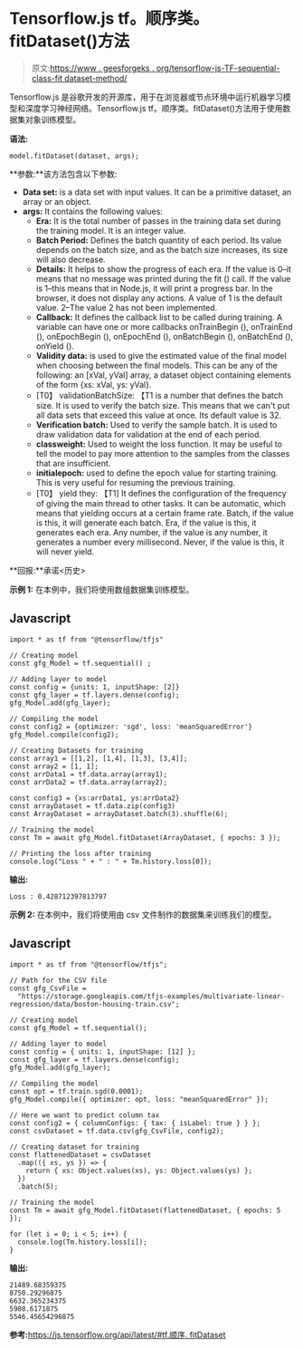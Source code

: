 # Tensorflow.js tf。顺序类。fitDataset()方法

> 原文:[https://www . geesforgeks . org/tensorflow-js-TF-sequential-class-fit dataset-method/](https://www.geeksforgeeks.org/tensorflow-js-tf-sequential-class-fitdataset-method/)

Tensorflow.js 是谷歌开发的开源库，用于在浏览器或节点环境中运行机器学习模型和深度学习神经网络。Tensorflow.js tf。顺序类。fitDataset()方法用于使用数据集对象训练模型。

**语法:**

```
model.fitDataset(dataset, args);
```

**参数:**该方法包含以下参数:

*   **Data set:** is a data set with input values. It can be a primitive dataset, an array or an object.
*   **args:** It contains the following values:
    *   **Era:** It is the total number of passes in the training data set during the training model. It is an integer value.
    *   **Batch Period:** Defines the batch quantity of each period. Its value depends on the batch size, and as the batch size increases, its size will also decrease.
    *   **Details:** It helps to show the progress of each era. If the value is 0–it means that no message was printed during the fit () call. If the value is 1–this means that in Node.js, it will print a progress bar. In the browser, it does not display any actions. A value of 1 is the default value. 2–The value 2 has not been implemented.
    *   **Callback:** It defines the callback list to be called during training. A variable can have one or more callbacks onTrainBegin (), onTrainEnd (), onEpochBegin (), onEpochEnd (), onBatchBegin (), onBatchEnd (), onYield ().
    *   **Validity data:** is used to give the estimated value of the final model when choosing between the final models. This can be any of the following: an [xVal, yVal] array, a dataset object containing elements of the form {xs: xVal, ys: yVal}.
    *   [T0】 validationBatchSize: 【T1 is a number that defines the batch size. It is used to verify the batch size. This means that we can't put all data sets that exceed this value at once. Its default value is 32.
    *   **Verification batch:** Used to verify the sample batch. It is used to draw validation data for validation at the end of each period.
    *   **classweight:** Used to weight the loss function. It may be useful to tell the model to pay more attention to the samples from the classes that are insufficient.
    *   **initialepoch:** used to define the epoch value for starting training. This is very useful for resuming the previous training.
    *   [T0】 yield they: 【T1] It defines the configuration of the frequency of giving the main thread to other tasks. It can be automatic, which means that yielding occurs at a certain frame rate. Batch, if the value is this, it will generate each batch. Era, if the value is this, it generates each era. Any number, if the value is any number, it generates a number every millisecond. Never, if the value is this, it will never yield.

**回报:**承诺<历史>

**示例 1:** 在本例中，我们将使用数组数据集训练模型。

## Javascript

```
import * as tf from "@tensorflow/tfjs"

// Creating model
const gfg_Model = tf.sequential() ;

// Adding layer to model
const config = {units: 1, inputShape: [2]}
const gfg_layer = tf.layers.dense(config);
gfg_Model.add(gfg_layer);

// Compiling the model
const config2 = {optimizer: 'sgd', loss: 'meanSquaredError'} 
gfg_Model.compile(config2);

// Creating Datasets for training
const array1 = [[1,2], [1,4], [1,3], [3,4]];
const array2 = [1, 1];
const arrData1 = tf.data.array(array1);
const arrData2 = tf.data.array(array2);

const config3 = {xs:arrData1, ys:arrData2}
const arrayDataset = tf.data.zip(config3)
const ArrayDataset = arrayDataset.batch(3).shuffle(6);

// Training the model
const Tm = await gfg_Model.fitDataset(ArrayDataset, { epochs: 3 });

// Printing the loss after training
console.log("Loss " + " : " + Tm.history.loss[0]);
```

**输出:**

```
Loss : 0.428712397813797
```

**示例 2:** 在本例中，我们将使用由 csv 文件制作的数据集来训练我们的模型。

## Javascript

```
import * as tf from "@tensorflow/tfjs";

// Path for the CSV file
const gfg_CsvFile =
  "https://storage.googleapis.com/tfjs-examples/multivariate-linear-regression/data/boston-housing-train.csv";

// Creating model
const gfg_Model = tf.sequential();

// Adding layer to model
const config = { units: 1, inputShape: [12] };
const gfg_layer = tf.layers.dense(config);
gfg_Model.add(gfg_layer);

// Compiling the model
const opt = tf.train.sgd(0.0001);
gfg_Model.compile({ optimizer: opt, loss: "meanSquaredError" });

// Here we want to predict column tax
const config2 = { columnConfigs: { tax: { isLabel: true } } };
const csvDataset = tf.data.csv(gfg_CsvFile, config2);

// Creating dataset for training
const flattenedDataset = csvDataset
  .map(({ xs, ys }) => {
    return { xs: Object.values(xs), ys: Object.values(ys) };
  })
  .batch(5);

// Training the model
const Tm = await gfg_Model.fitDataset(flattenedDataset, { epochs: 5 });

for (let i = 0; i < 5; i++) {
  console.log(Tm.history.loss[i]);
}
```

**输出:**

```
21489.68359375
8750.29296875
6632.365234375
5908.6171875
5546.45654296875
```

**参考:**[https://js.tensorflow.org/api/latest/#tf.顺序. fitDataset](https://js.tensorflow.org/api/latest/#tf.Sequential.fitDataset)